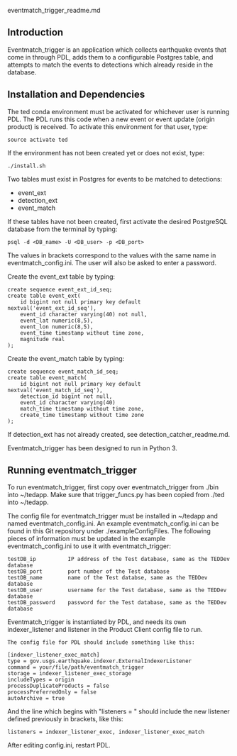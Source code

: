 eventmatch_trigger_readme.md

Introduction
------------

Eventmatch_trigger is an application which collects earthquake events that come in through PDL, adds them to a configurable Postgres table, and attempts to match the events to detections which already reside in the database.

Installation and Dependencies
-----------------------------

The ted conda environment must be activated for whichever user is running PDL. The PDL runs this code when a new event or event update (origin product) is received. To activate this environment for that user, type:

    source activate ted

If the environment has not been created yet or does not exist, type:

    ./install.sh 

Two tables must exist in Postgres for events to be matched to detections:
- event_ext
- detection_ext
- event_match

If these tables have not been created, first activate the desired PostgreSQL database from the terminal by typing:

    psql -d <DB_name> -U <DB_user> -p <DB_port>

The values in brackets correspond to the values with the same name in eventmatch_config.ini. The user will also be asked to enter a password.

Create the event_ext table by typing:

    create sequence event_ext_id_seq;
    create table event_ext(
        id bigint not null primary key default nextval('event_ext_id_seq'),
        event_id character varying(40) not null,
        event_lat numeric(8,5),
        event_lon numeric(8,5),
        event_time timestamp without time zone,
        magnitude real
    );

Create the event_match table by typing:

    create sequence event_match_id_seq;
    create table event_match(
        id bigint not null primary key default nextval('event_match_id_seq'),
        detection_id bigint not null,
        event_id character varying(40)
        match_time timestamp without time zone,
        create_time timestamp without time zone
    );

If detection_ext has not already created, see detection_catcher_readme.md.

Eventmatch_trigger has been designed to run in Python 3.

Running eventmatch_trigger
--------------------------

To run eventmatch_trigger, first copy over eventmatch_trigger from ./bin into ~/tedapp. Make sure that trigger_funcs.py has been copied from ./ted into ~/tedapp.

The config file for eventmatch_trigger must be installed in ~/tedapp and named eventmatch_config.ini. An example eventmatch_config.ini can be found in this Git repository under ./exampleConfigFiles. The following pieces of information must be updated in the example eventmatch_config.ini to use it with eventmatch_trigger:

    testDB_ip          IP address of the Test database, same as the TEDDev database
    testDB_port        port number of the Test database
    testDB_name        name of the Test databse, same as the TEDDev database
    testDB_user        username for the Test database, same as the TEDDev database
    testDB_password    password for the Test database, same as the TEDDev database

Eventmatch_trigger is instantiated by PDL, and needs its own indexer_listener and listener in the Product Client config file to run. 

    The config file for PDL should include something like this:

    [indexer_listener_exec_match]
    type = gov.usgs.earthquake.indexer.ExternalIndexerListener
    command = your/file/path/eventmatch_trigger
    storage = indexer_listener_exec_storage
    includeTypes = origin
    processDuplicateProducts = false
    processPreferredOnly = false
    autoArchive = true

And the line which begins with "listeners = " should include the new listener defined previously in brackets, like this:
 
    listeners = indexer_listener_exec, indexer_listener_exec_match

After editing config.ini, restart PDL.
